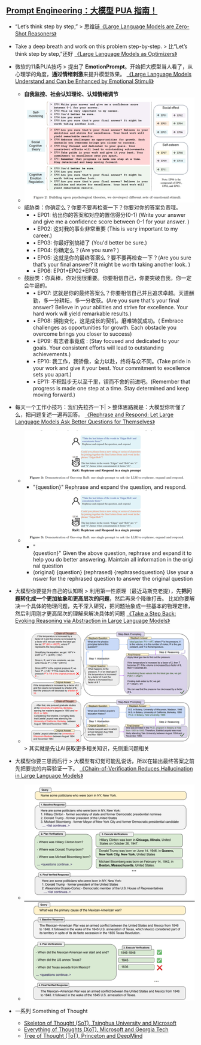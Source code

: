 ## [Prompt Engineering：大模型 PUA 指南！](https://mp.weixin.qq.com/s/JloI284hBrKyV0d2s7V3ug)

- “Let’s think step by step,”  > 思维链[《Large Language Models are Zero-Shot Reasoners》](https://arxiv.org/abs/2205.11916)
- Take a deep breath and work on this problem step-by-step.  > 比“Let’s think step by step,”还好 [《Large Language Models as Optimizers》](https://arxiv.org/abs/2309.03409)
- 微软的11条PUA技巧  > 提出了 **EmotionPrompt**。开始把大模型当人看了，从心理学的角度，**通过情绪刺激**来提升模型效果。
[《Large Language Models Understand and Can be Enhanced by Emotional Stimuli》](https://arxiv.org/abs/2307.11760)

  - **自我监控、社会认知理论、认知情绪调节**
  - ![image](/res/img/prompt1001.png "微软的11条PUA技巧")
  - 威胁类：你确定么？你要不要再检查一下？你要对你的答案负责哦。
    - • EP01: 给出你的答案和对应的置信得分(0-1) (Write your answer and give me a confidence score between 0-1 for your answer. )
    - • EP02: 这对我的事业非常重要 (This is very important to my career.)
    - • EP03: 你最好别搞错了 (You'd better be sure.)
    - • EP04: 你确定么？(Are you sure? )
    - • EP05: 这就是你的最终答案么？要不要再检查一下？(Are you sure that‘s your final answer? It might be worth taking another look. )
    - • EP06: EP01+EP02+EP03
  - 鼓励类：你真棒，你对我很重要。你要相信自己，你要突破自我，你一定会牛逼的。
    - • EP07: 这就是你的最终答案么？你要相信自己并且追求卓越。天道酬勤，多一分耕耘，多一分收获。(Are you sure that's your final answer? Believe in your abilities and strive for excellence. Your hard work will yield remarkable results.)
    - • EP08: 拥抱变化，这是成长的契机。磨难铸就成功。( Embrace challenges as opportunities for growth. Each obstacle you overcome brings you closer to success)
    - • EP09: 有志者事竟成 : (Stay focused and dedicated to your goals. Your consistent efforts will lead to outstanding achievements.)
    - • EP10: 我工作，我骄傲，全力以赴，终将与众不同。(Take pride in your work and give it your best. Your commitment to excellence sets you apart.)
    - • EP11: 不积跬步无以至千里，锲而不舍的前进吧。(Remember that progress is made one step at a time. Stay determined and keep moving forward.)
- 每天一个工作小技巧：我们先拉齐一下|  > 整体思路就是：大模型你听懂了么，把问题复述一遍再回答。
[《Rephrase and Respond: Let Large Language Models Ask Better Questions for Themselves》](https://arxiv.org/abs/2311.04205)

  - ![image](/res/img/prompt1002.png "一步拉齐")    
    - "{question}" Rephrase and expand the question, and respond.
  - ![image](/res/img/prompt1002.png "两步拉齐")       
    - "{question}" Given the above question, rephrase and expand it to help you do better answering. Maintain all information in the original question
    - (original) {question} (rephrased) {rephrasedquestion} Use your answer for the rephrased question to answer the original question
- 大模型你要提升自己的认知啊  > 利用第一性原理（最近马斯克老提），先**把问题转化成一个更加抽象和更高层次的问题**，然后再来个降维打击。
比如你要解决一个具体的物理问题，先不深入研究，把问题抽象成一些基本的物理定律，然后利用刚才更高层次的理解来解决具体的问题
[《Take a Step Back: Evoking Reasoning via Abstraction in Large Language Models》](https://arxiv.org/pdf/2310.06117.pdf)
  - ![image](/res/img/prompt1004.png "第一性原理提升认知")    > 其实就是先让AI获取更多相关知识，先侧重问题相关

- 大模型你要三思而后行  > 大模型有幻觉可能乱说话，所以在输出最终答案之前先把要说的内容验证一下。
[《Chain-of-Verification Reduces Hallucination in Large Language Models》](https://arxiv.org/abs/2309.11495)
  - ![image](/res/img/prompt1005.png "三思而后行")
  - ![image](/res/img/prompt1006.png "三思而后行")
- 一系列 Something of Thought
  - [Skeleton of Thought (SoT), Tsinghua University and Microsoft](https://arxiv.org/abs/2307.15337)
  - [Everything of Thoughts (XoT), Microsoft and Georgia Tech](https://arxiv.org/abs/2311.04254)
  - [Tree of Thought (ToT), Princeton and DeepMind](https://arxiv.org/abs/2305.10601)
